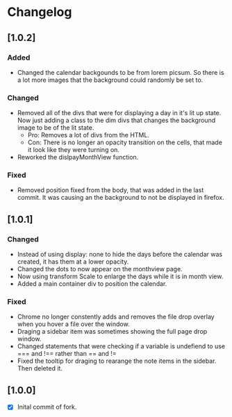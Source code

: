 # Changelog


## [1.0.2]

### Added
- Changed the calendar backgounds to be from lorem picsum. So there is a lot more images that the background could randomly be set to. 

### Changed
- Removed all of the divs that were for displaying a day in it's lit up state. Now just adding a class to the dim divs that changes the background image to be of the lit state.
    - Pro: Removes a lot of divs from the HTML.
    - Con: There is no longer an opacity transition on the cells, that made it look like they were turning on. 
- Reworked the dislpayMonthView function.

### Fixed
- Removed position fixed from the body, that was added in the last commit. It was causing an the background to not be displayed in firefox.

## [1.0.1]

### Changed
- Instead of using display: none to hide the days before the calendar was created, it has them at a lower opacity.
- Changed the dots to now appear on the monthview page.
- Now using transform Scale to enlarge the days while it is in month view.  
- Added a main container div to position the calendar. 

### Fixed
- Chrome no longer constently adds and removes the file drop overlay when you hover a file over the window. 
- Draging a sidebar item was sometimes showing the full page drop window.
- Changed statements that were checking if a variable is undefiend to use === and !== rather than == and !=
- Fixed the tooltip for draging to rearange the note items in the sidebar. Then deleted it.

## [1.0.0]
- [x] Inital commit of fork.